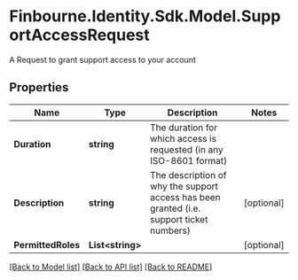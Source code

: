 # Finbourne.Identity.Sdk.Model.SupportAccessRequest
A Request to grant support access to your account

## Properties

Name | Type | Description | Notes
------------ | ------------- | ------------- | -------------
**Duration** | **string** | The duration for which access is requested (in any ISO-8601 format) | 
**Description** | **string** | The description of why the support access has been granted (i.e. support ticket numbers) | [optional] 
**PermittedRoles** | **List&lt;string&gt;** |  | [optional] 

[[Back to Model list]](../README.md#documentation-for-models) [[Back to API list]](../README.md#documentation-for-api-endpoints) [[Back to README]](../README.md)

